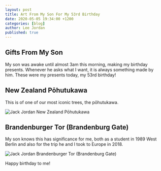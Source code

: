 ```yaml
---
layout: post
title: Art From My Son For My 53rd Birthday
date: 2020-05-05 19:34:00 +1200
categories: [blog]
author: Lee Jordan
published: true
---
```


<h2>Gifts From My Son</h2>

My son was awake until almost 3am this morning, making my birthday presents. Whenever he asks what I want, it is always something made by him. These were my presents today, my 53rd birthday!

<h2>New Zealand Pōhutukawa</h2>

This is of one of our most iconic trees, the pōhutukawa.

<img class="img-border" src="https://therapyaroha.co.nz/public/assets/images/Jack-Jordan-2020-05-04-art.jpg" alt="Jack Jordan New Zealand Pōhutukawa">

<h2>Brandenburger Tor (Brandenburg Gate)</h2>

My son knows this has significance for me, both as a student in 1989 West Berlin and also for the trip he and I took to Europe in 2018.

<img class="img-border" src="https://therapyaroha.co.nz/public/assets/images/Jack-Jordan-2020-05-04-brandenburger-tor.jpg" alt="Jack Jordan Brandenburger Tor (Brandenburg Gate)">

Happy birthday to me!